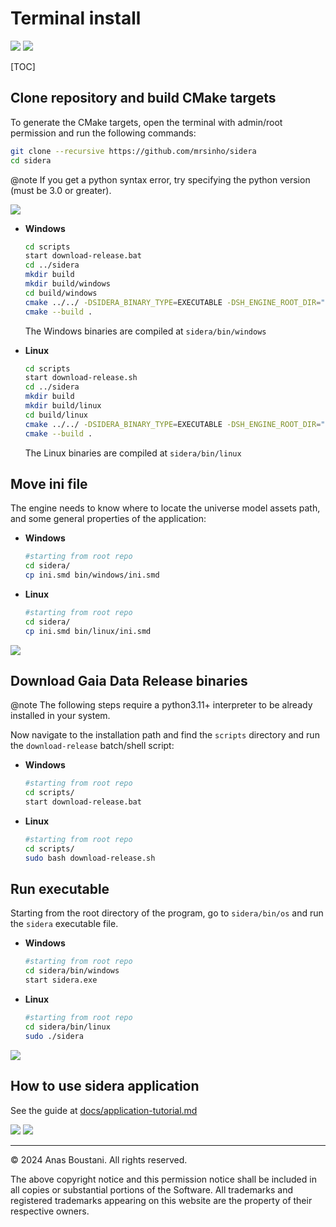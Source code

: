 # Terminal install

![](https://img.shields.io/badge/SIDERA%20|%20SINHO%20SOFTWORKS-3CFADC?style=for-the-badge&logo=&logoColor=white&labelColor=990042)
[![](https://img.shields.io/badge/GitHub_repository-3CFADC?style=for-the-badge&logo=github&logoColor=black)](https://github.com/mrsinho/sidera)

[TOC]

## Clone repository and build CMake targets

To generate the CMake targets, open the terminal with admin/root permission and run the following commands:

```bash
git clone --recursive https://github.com/mrsinho/sidera
cd sidera
```

@note If you get a python syntax error, try specifying the python version (must be 3.0 or greater).

![](./media/mass_feh_age_polar__agecf.png)


<div class="tabbed">

- <b class="tab-title">Windows</b>
    ```bash
    cd scripts
    start download-release.bat
    cd ../sidera
    mkdir build
    mkdir build/windows
    cd build/windows
    cmake ../../ -DSIDERA_BINARY_TYPE=EXECUTABLE -DSH_ENGINE_ROOT_DIR="repo/absolute/path/externals/shengine"
    cmake --build .
    ```

    The Windows binaries are compiled at `sidera/bin/windows`


- <b class="tab-title">Linux</b>
    ```bash
    cd scripts
    start download-release.sh
    cd ../sidera
    mkdir build
    mkdir build/linux
    cd build/linux
    cmake ../../ -DSIDERA_BINARY_TYPE=EXECUTABLE -DSH_ENGINE_ROOT_DIR="repo/absolute/path/externals/shengine"
    cmake --build .
    ```

    The Linux binaries are compiled at `sidera/bin/linux`

</div>



## Move ini file

The engine needs to know where to locate the universe model assets path, and some general properties of the application: 

<div class="tabbed">

- <b class="tab-title">Windows</b>
    ```bash
    #starting from root repo
    cd sidera/
    cp ini.smd bin/windows/ini.smd
    ```

- <b class="tab-title">Linux</b>
    ```bash
    #starting from root repo
    cd sidera/
    cp ini.smd bin/linux/ini.smd
    ```

</div>

![](./media/age_mass_feh__fehcf_cartesian.png)



## Download Gaia Data Release binaries

@note The following steps require a python3.11+ interpreter to be already installed in your system.

Now navigate to the installation path and find the `scripts` directory and run the `download-release` batch/shell script:

<div class="tabbed">

- <b class="tab-title">Windows</b>
    ```bash
    #starting from root repo
    cd scripts/
    start download-release.bat
    ```

- <b class="tab-title">Linux</b>
    ```bash
    #starting from root repo
    cd scripts/
    sudo bash download-release.sh
    ```

</div>



## Run executable

Starting from the root directory of the program, go to `sidera/bin/os` and run the `sidera` executable file.

<div class="tabbed">

- <b class="tab-title">Windows</b>
    ```bash
    #starting from root repo
    cd sidera/bin/windows
    start sidera.exe
    ```

- <b class="tab-title">Linux</b>
    ```bash
    #starting from root repo
    cd sidera/bin/linux
    sudo ./sidera
    ```

</div>

![](./media/sidera-startup.png)



## How to use sidera application

See the guide at [docs/application-tutorial.md](application-tutorial.md)

![](https://img.shields.io/badge/SIDERA%20|%20SINHO%20SOFTWORKS-3CFADC?style=for-the-badge&logo=&logoColor=white&labelColor=990042)
[![](https://img.shields.io/badge/GitHub_repository-3CFADC?style=for-the-badge&logo=github&logoColor=black)](https://github.com/mrsinho/sidera)

---

© 2024 Anas Boustani. All rights reserved.

The above copyright notice and this permission notice shall be included in all copies or substantial portions of the Software. 
All trademarks and registered trademarks appearing on this website are the property of their respective owners.
